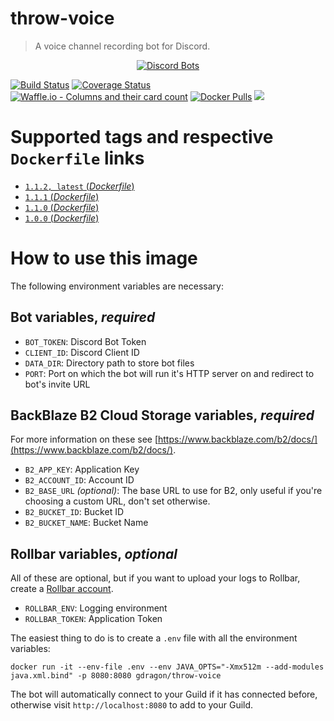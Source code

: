 # throw-voice
> A voice channel recording bot for Discord.

<p align="center">
  <a href="https://discordbots.org/bot/338897906524225538">
    <img src="https://discordbots.org/api/widget/338897906524225538.png" alt="Discord Bots" />
  </a>
</p>

[![Build Status](https://travis-ci.org/guacamoledragon/throw-voice.svg?branch=master)](https://travis-ci.org/guacamoledragon/throw-voice)
[![Coverage Status](https://coveralls.io/repos/github/guacamoledragon/throw-voice/badge.svg)](https://coveralls.io/github/guacamoledragon/throw-voice)
[![Waffle.io - Columns and their card count](https://badge.waffle.io/guacamoledragon/throw-voice.svg?columns=all)](https://waffle.io/guacamoledragon/throw-voice)
[![Docker Pulls](https://img.shields.io/docker/pulls/gdragon/throw-voice.svg)](https://hub.docker.com/r/gdragon/throw-voice/)
[![](https://images.microbadger.com/badges/version/gdragon/throw-voice.svg)](https://microbadger.com/images/gdragon/throw-voice "Get your own version badge on microbadger.com")

# Supported tags and respective `Dockerfile` links

- [`1.1.2, latest` (*Dockerfile*)](https://github.com/guacamoledragon/throw-voice/blob/v1.1.2/Dockerfile)
- [`1.1.1` (*Dockerfile*)](https://github.com/guacamoledragon/throw-voice/blob/v1.1.1/Dockerfile)
- [`1.1.0` (*Dockerfile*)](https://github.com/guacamoledragon/throw-voice/blob/v1.1.0/Dockerfile)
- [`1.0.0` (*Dockerfile*)](https://github.com/guacamoledragon/throw-voice/blob/v1.0.0/Dockerfile)

# How to use this image

The following environment variables are necessary:

## Bot variables, **_required_**

- `BOT_TOKEN`: Discord Bot Token
- `CLIENT_ID`: Discord Client ID
- `DATA_DIR`: Directory path to store bot files
- `PORT`: Port on which the bot will run it's HTTP server on and redirect to bot's invite URL

## BackBlaze B2 Cloud Storage variables, **_required_**

For more information on these see [https://www.backblaze.com/b2/docs/](https://www.backblaze.com/b2/docs/).

- `B2_APP_KEY`: Application Key
- `B2_ACCOUNT_ID`: Account ID
- `B2_BASE_URL` _(optional)_: The base URL to use for B2, only useful if you're choosing a custom URL, don't set otherwise.
- `B2_BUCKET_ID`: Bucket ID
- `B2_BUCKET_NAME`: Bucket Name

## Rollbar variables, _optional_

All of these are optional, but if you want to upload your logs to Rollbar, create a
[Rollbar account](https://rollbar.com/signup/).

- `ROLLBAR_ENV`: Logging environment
- `ROLLBAR_TOKEN`: Application Token

The easiest thing to do is to create a `.env` file with all the environment variables:

    docker run -it --env-file .env --env JAVA_OPTS="-Xmx512m --add-modules java.xml.bind" -p 8080:8080 gdragon/throw-voice

The bot will automatically connect to your Guild if it has connected before, otherwise visit `http://localhost:8080` to
add to your Guild.

